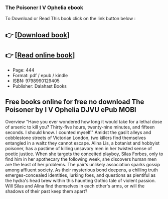 ### The Poisoner I V Ophelia ebook

To Download or Read This book click on the link button below :

## 👉  [**[Download book](http://get-pdfs.com/download.php?group=book&from=github.com&id=709064&lnk=1066 "Download book")**]

## 👉  [**[Read online book](http://get-pdfs.com/download.php?group=book&from=github.com&id=709064&lnk=1066 "Read online book")**]


* Page: 444
* Format: pdf / epub / kindle
* ISBN: 9798990129405
* Publisher: Dalahast Books



## Free books online for free no download The Poisoner by I V Ophelia DJVU ePub MOBI


Overview
&quot;Have you ever wondered how long it would take for a lethal dose of arsenic to kill you? Thirty-five hours, twenty-nine minutes, and fifteen seconds. I should know. I counted myself.&quot; Amidst the gaslit alleys and cobblestone streets of Victorian London, two killers find themselves entangled in a waltz they cannot escape. Alina Lis, a botanist and hobbyist poisoner, has a pastime of killing unsavory men in her twisted sense of poetic justice. When she targets the conceited playboy, Silas Forbes, only to find him in her apothecary the following week, she discovers human men are the least of her problems. The pair&#039;s unlikely association sparks gossip among affluent society. As their mysterious bond deepens, a chilling truth emerges-concealed identities, lurking foes, and questions as plentiful as the hydra&#039;s head brew within this haunting Gothic tale of violent passion. Will Silas and Alina find themselves in each other&#039;s arms, or will the shadows of their past keep them apart?



